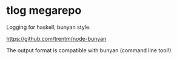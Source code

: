 # tlog megarepo

Logging for haskell, bunyan style.

https://github.com/trentm/node-bunyan

The output format is compatible with bunyan (command line tool!)



